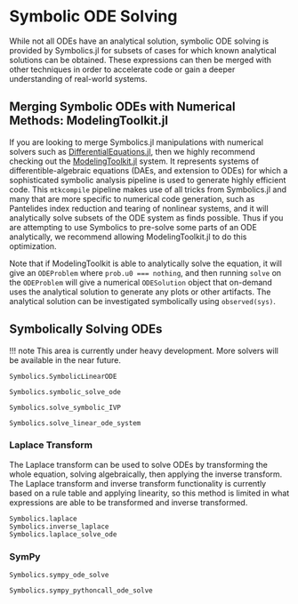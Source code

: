 # Symbolic ODE Solving

While not all ODEs have an analytical solution, symbolic ODE solving is provided by Symbolics.jl for 
subsets of cases for which known analytical solutions can be obtained. These expressions can then
be merged with other techniques in order to accelerate code or gain a deeper understanding of real-world
systems.

## Merging Symbolic ODEs with Numerical Methods: ModelingToolkit.jl

If you are looking to merge Symbolics.jl manipulations with numerical solvers such as
[DifferentialEquations.jl](https://docs.sciml.ai/DiffEqDocs/stable/), then we highly recommend
checking out the [ModelingToolkit.jl](https://docs.sciml.ai/ModelingToolkit/dev/) system. It represents
systems of differentible-algebraic equations (DAEs, and extension to ODEs) for which a sophisticated
symbolic analysis pipeline is used to generate highly efficient code. This `mtkcompile` pipeline
makes use of all tricks from Symbolics.jl and many that are more specific to numerical code generation,
such as Pantelides index reduction and tearing of nonlinear systems, and it will analytically solve
subsets of the ODE system as finds possible. Thus if you are attempting to use Symbolics to pre-solve
some parts of an ODE analytically, we recommend allowing ModelingToolkit.jl to do this optimization.

Note that if ModelingToolkit is able to analytically solve the equation, it will give an `ODEProblem`
where `prob.u0 === nothing`, and then running `solve` on the `ODEProblem` will give a numerical
`ODESolution` object that on-demand uses the analytical solution to generate any plots or other artifacts.
The analytical solution can be investigated symbolically using `observed(sys)`.

## Symbolically Solving ODEs

!!! note
    This area is currently under heavy development. More solvers will be available in the near future.

```@docs
Symbolics.SymbolicLinearODE
```

```@docs
Symbolics.symbolic_solve_ode
```

```@docs
Symbolics.solve_symbolic_IVP
```

```@docs
Symbolics.solve_linear_ode_system
```

### Laplace Transform

The Laplace transform can be used to solve ODEs by transforming the whole equation, solving algebraically, then applying the inverse transform. The Laplace transform and inverse transform functionality is currently based on a rule table and applying linearity, so this method is limited in what expressions are able to be transformed and inverse transformed.

```@docs
Symbolics.laplace
Symbolics.inverse_laplace
Symbolics.laplace_solve_ode
```

### SymPy 

```@docs
Symbolics.sympy_ode_solve
```

```@docs
Symbolics.sympy_pythoncall_ode_solve
```
